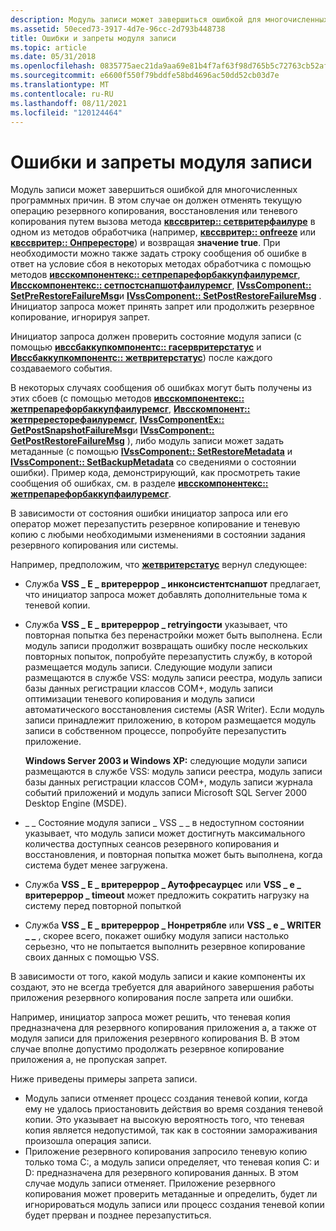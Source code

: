 ```yaml
---
description: Модуль записи может завершиться ошибкой для многочисленных программных причин.
ms.assetid: 50eced73-3917-4d7e-96cc-2d793b448738
title: Ошибки и запреты модуля записи
ms.topic: article
ms.date: 05/31/2018
ms.openlocfilehash: 0835775aec21da9aa69e81b4f7af63f98d765b5c72763cb52af706c4e7a720e6
ms.sourcegitcommit: e6600f550f79bddfe58bd4696ac50dd52cb03d7e
ms.translationtype: MT
ms.contentlocale: ru-RU
ms.lasthandoff: 08/11/2021
ms.locfileid: "120124464"
---
```

# <a name="writer-errors-and-vetoes"></a>Ошибки и запреты модуля записи

Модуль записи может завершиться ошибкой для многочисленных программных причин. В этом случае он должен отменять текущую операцию резервного копирования, восстановления или теневого копирования путем вызова метода [**квссвритер:: сетвритерфаилуре**](/windows/desktop/api/VsWriter/nf-vswriter-cvsswriter-setwriterfailure) в одном из методов обработчика (например, [**квссвритер:: onfreeze**](/windows/desktop/api/VsWriter/nf-vswriter-cvsswriter-onfreeze) или [**квссвритер:: Онпрересторе**](/windows/desktop/api/VsWriter/nf-vswriter-cvsswriter-onprerestore)) и возвращая **значение true**. При необходимости можно также задать строку сообщения об ошибке в ответ на условие сбоя в некоторых методах обработчика с помощью методов [**ивсскомпонентекс:: сетпрепарефорбаккупфаилуремсг**](/windows/desktop/api/VsWriter/nf-vswriter-ivsscomponentex-setprepareforbackupfailuremsg), [**Ивсскомпонентекс:: сетпостснапшотфаилуремсг**](/windows/desktop/api/VsWriter/nf-vswriter-ivsscomponentex-setpostsnapshotfailuremsg), [**IVssComponent:: SetPreRestoreFailureMsg**](/windows/desktop/api/VsWriter/nf-vswriter-ivsscomponent-setprerestorefailuremsg)и [**IVssComponent:: SetPostRestoreFailureMsg**](/windows/desktop/api/VsWriter/nf-vswriter-ivsscomponent-setpostrestorefailuremsg) . Инициатор запроса может принять запрет или продолжить резервное копирование, игнорируя запрет.

Инициатор запроса должен проверить состояние модуля записи (с помощью [**ивссбаккупкомпонентс:: гасервритерстатус**](/windows/desktop/api/VsBackup/nf-vsbackup-ivssbackupcomponents-gatherwriterstatus) и [**Ивссбаккупкомпонентс:: жетвритерстатус**](/windows/desktop/api/VsBackup/nf-vsbackup-ivssbackupcomponents-getwriterstatus)) после каждого создаваемого события.

В некоторых случаях сообщения об ошибках могут быть получены из этих сбоев (с помощью методов [**ивсскомпонентекс:: жетпрепарефорбаккупфаилуремсг**](/windows/desktop/api/VsWriter/nf-vswriter-ivsscomponentex-getprepareforbackupfailuremsg), [**Ивсскомпонент:: жетпрересторефаилуремсг**](/windows/desktop/api/VsWriter/nf-vswriter-ivsscomponent-getprerestorefailuremsg), [**IVssComponentEx:: GetPostSnapshotFailureMsg**](/windows/desktop/api/VsWriter/nf-vswriter-ivsscomponentex-getpostsnapshotfailuremsg)и [**IVssComponent:: GetPostRestoreFailureMsg**](/windows/desktop/api/VsWriter/nf-vswriter-ivsscomponent-getpostrestorefailuremsg) ), либо модуль записи может задать метаданные (с помощью [**IVssComponent:: SetRestoreMetadata**](/windows/desktop/api/VsWriter/nf-vswriter-ivsscomponent-setrestoremetadata) и [**IVssComponent:: SetBackupMetadata**](/windows/desktop/api/VsWriter/nf-vswriter-ivsscomponent-setbackupmetadata) со сведениями о состоянии ошибки). Пример кода, демонстрирующий, как просмотреть такие сообщения об ошибках, см. в разделе [**ивсскомпонентекс:: жетпрепарефорбаккупфаилуремсг**](/windows/desktop/api/VsWriter/nf-vswriter-ivsscomponentex-getprepareforbackupfailuremsg).

В зависимости от состояния ошибки инициатор запроса или его оператор может перезапустить резервное копирование и теневую копию с любыми необходимыми изменениями в состоянии задания резервного копирования или системы.

Например, предположим, что [**жетвритерстатус**](/windows/desktop/api/VsBackup/nf-vsbackup-ivssbackupcomponents-getwriterstatus) вернул следующее:

-   Служба **VSS \_ E \_ вритереррор \_ инконсистентснапшот** предлагает, что инициатор запроса может добавлять дополнительные тома к теневой копии.
-   Служба **VSS \_ E \_ вритереррор \_ retryingости** указывает, что повторная попытка без перенастройки может быть выполнена. Если модуль записи продолжит возвращать ошибку после нескольких повторных попыток, попробуйте перезапустить службу, в которой размещается модуль записи. Следующие модули записи размещаются в службе VSS: модуль записи реестра, модуль записи базы данных регистрации классов COM+, модуль записи оптимизации теневого копирования и модуль записи автоматического восстановления системы (ASR Writer). Если модуль записи принадлежит приложению, в котором размещается модуль записи в собственном процессе, попробуйте перезапустить приложение.

    **Windows Server 2003 и Windows XP:** следующие модули записи размещаются в службе VSS: модуль записи реестра, модуль записи базы данных регистрации классов COM+, модуль записи журнала событий приложений и модуль записи Microsoft SQL Server 2000 Desktop Engine (MSDE).

-   \_ \_ Состояние модуля записи \_ VSS \_ \_ в недоступном состоянии указывает, что модуль записи может достигнуть максимального количества доступных сеансов резервного копирования и восстановления, и повторная попытка может быть выполнена, когда система будет менее загружена.
-   Служба **VSS \_ E \_ вритереррор \_ Аутофресаурцес** или **VSS \_ e \_ вритереррор \_ timeout** может предложить сократить нагрузку на систему перед повторной попыткой
-   Служба **VSS \_ E \_ вритереррор \_ Нонретрябле** или **VSS \_ e \_ WRITER \_ \_** , скорее всего, покажет ошибку модуля записи настолько серьезно, что не попытается выполнить резервное копирование своих данных с помощью VSS.

В зависимости от того, какой модуль записи и какие компоненты их создают, это не всегда требуется для аварийного завершения работы приложения резервного копирования после запрета или ошибки.

Например, инициатор запроса может решить, что теневая копия предназначена для резервного копирования приложения а, а также от модуля записи для приложения резервного копирования B. В этом случае вполне допустимо продолжать резервное копирование приложения а, не пропуская запрет.

Ниже приведены примеры запрета записи.

-   Модуль записи отменяет процесс создания теневой копии, когда ему не удалось приостановить действия во время создания теневой копии. Это указывает на высокую вероятность того, что теневая копия является недопустимой, так как в состоянии замораживания произошла операция записи.
-   Приложение резервного копирования запросило теневую копию только тома C:, а модуль записи определяет, что теневая копия C: и D: предназначена для резервного копирования данных. В этом случае модуль записи отменяет. Приложение резервного копирования может проверить метаданные и определить, будет ли игнорироваться модуль записи или процесс создания теневой копии будет прерван и позднее перезапуститься.

 

 



